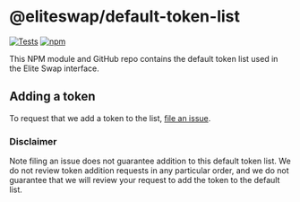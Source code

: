 # @eliteswap/default-token-list

[![Tests](https://github.com/EthereumEliteswap/token-lists/workflows/Tests/badge.svg)](https://github.com/EthereumEliteswap/default-token-list/actions?query=workflow%3ATests)
[![npm](https://img.shields.io/npm/v/@eliteswap/default-token-list)](https://unpkg.com/@eliteswap/default-token-list@2.6.2/)

This NPM module and GitHub repo contains the default token list used in the Elite Swap interface.

## Adding a token

To request that we add a token to the list, 
[file an issue](https://github.com/EthereumEliteswap/default-token-list/issues/new?assignees=&labels=token+request&template=token-request.md&title=Add+%7BTOKEN_SYMBOL%7D%3A+%7BTOKEN_NAME%7D).

### Disclaimer

Note filing an issue does not guarantee addition to this default token list.
We do not review token addition requests in any particular order, and we do not
guarantee that we will review your request to add the token to the default list.

